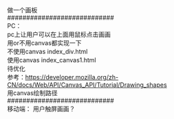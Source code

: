 做一个画板
<br>
############################
<br>
PC：
<br>
pc上让用户可以在上面用鼠标点击画画
<br>
用or不用canvas都实现一下
<br>
不使用canvas index_div.html
<br>
使用canvas index_canvas1.html
<br>
待优化
<br>
参考：https://developer.mozilla.org/zh-CN/docs/Web/API/Canvas_API/Tutorial/Drawing_shapes
<br>
用canvas绘制路径
<br>
############################
<br>
移动端：
用户触屏画画？
